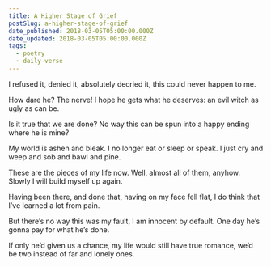 ```yaml
---
title: A Higher Stage of Grief
postSlug: a-higher-stage-of-grief
date_published: 2018-03-05T05:00:00.000Z
date_updated: 2018-03-05T05:00:00.000Z
tags:
  - poetry
  - daily-verse
---
```


I refused it, denied it,
absolutely decried it,
this could never happen to me.

How dare he? The nerve!
I hope he gets what he deserves:
an evil witch as ugly as can be.

Is it true that we are done?
No way this can be spun
into a happy ending where he is mine?

My world is ashen and bleak.
I no longer eat or sleep or speak.
I just cry and weep and sob and bawl and pine.

These are the pieces of my life now.
Well, almost all of them, anyhow.
Slowly I will build myself up again.

Having been there, and done that,
having on my face fell flat,
I do think that I’ve learned a lot from pain.

But there’s no way this was my fault,
I am innocent by default.
One day he’s gonna pay for what he’s done.

If only he’d given us a chance,
my life would still have true romance,
we’d be two instead of far and lonely ones.
